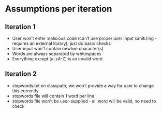 # Assumptions per iteration

## Iteration 1

- User won't enter malicious code (can't use proper user input sanitizing - requires an external library); just do basic checks
- User input won't contain newline character(s)
- Words are always separated by whitespaces
- Everything except [a-zA-Z] is an invalid word


## Iteration 2

- stopwords.txt on classpath; we won't provide a way for user to change this currently
- stopwords file will contain 1 word per line
- stopwords file won't be user-supplied - all word will be valid, no need to check
